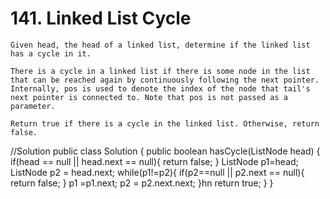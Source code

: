 # 141. Linked List Cycle
```PS
Given head, the head of a linked list, determine if the linked list has a cycle in it.

There is a cycle in a linked list if there is some node in the list that can be reached again by continuously following the next pointer. Internally, pos is used to denote the index of the node that tail's next pointer is connected to. Note that pos is not passed as a parameter.

Return true if there is a cycle in the linked list. Otherwise, return false.
```
//Solution
public class Solution {
    public boolean hasCycle(ListNode head) {
        if(head == null || head.next == null){
            return false;
        }
        ListNode p1=head;
        ListNode p2 = head.next;
        while(p1!=p2){
            if(p2==null || p2.next == null){
                return false;
            }
            p1 =p1.next;
            p2 = p2.next.next;
        }hn
        return true;
    }
}